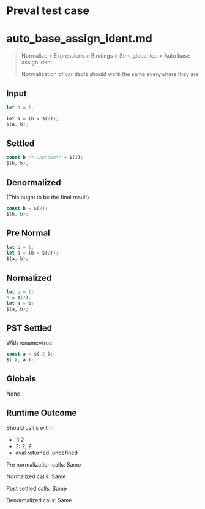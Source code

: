 # Preval test case

# auto_base_assign_ident.md

> Normalize > Expressions > Bindings > Stmt global top > Auto base assign ident
>
> Normalization of var decls should work the same everywhere they are

## Input

`````js filename=intro
let b = 1;

let a = (b = $(2));
$(a, b);
`````

## Settled


`````js filename=intro
const b /*:unknown*/ = $(2);
$(b, b);
`````

## Denormalized
(This ought to be the final result)

`````js filename=intro
const b = $(2);
$(b, b);
`````

## Pre Normal


`````js filename=intro
let b = 1;
let a = (b = $(2));
$(a, b);
`````

## Normalized


`````js filename=intro
let b = 1;
b = $(2);
let a = b;
$(a, b);
`````

## PST Settled
With rename=true

`````js filename=intro
const a = $( 2 );
$( a, a );
`````

## Globals

None

## Runtime Outcome

Should call `$` with:
 - 1: 2
 - 2: 2, 2
 - eval returned: undefined

Pre normalization calls: Same

Normalized calls: Same

Post settled calls: Same

Denormalized calls: Same
